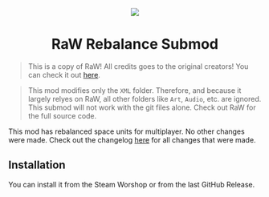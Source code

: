 <p align = center>
    <img src="RaW.ico">
</P>

<h1 align=center>RaW Rebalance Submod</h1>

> This is a copy of RaW! All credits goes to the original creators! You can check it out [here](https://www.moddb.com/mods/republic-at-war).

> This mod modifies only the `XML` folder. Therefore, and because it largely relyes on RaW, all other folders like `Art`, `Audio`, etc. are ignored. This submod will not work with the git files alone. Check out RaW for the full source code.

This mod has rebalanced space units for multiplayer. No other changes were made. Check out the changelog [here](CHANGELOG.md) for all changes that were made.

## Installation

You can install it from the Steam Worshop or from the last GitHub Release.
